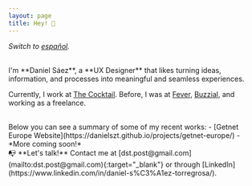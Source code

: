 ```yaml
---
layout: page
title: Hey! 👋
---
```



*Switch to [español](https://danielszt.github.io/).*

<br>
I'm **Daniel Sáez**, a **UX Designer** that likes turning ideas, information, and processes into meaningful and seamless experiences.


Currently, I work at [The Cocktail](https://the-cocktail.com/en). Before, I was at [Fever](https://feverup.com/), [Buzzial](https://buzzial.com/), and working as a freelance.

<br>
Below you can see a summary of some of my recent works:
- [Getnet Europe Website](https://danielszt.github.io/projects/getnet-europe/)
- *More coming soon!*

<br>
📭 **Let's talk!** Contact me at [dst.post@gmail.com](mailto:dst.post@gmail.com){:target="_blank"} or through [LinkedIn](https://www.linkedin.com/in/daniel-s%C3%A1ez-torregrosa/).


